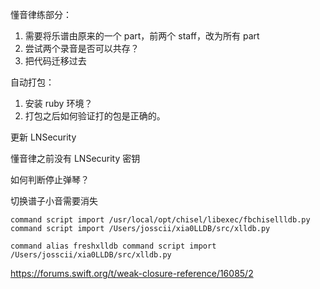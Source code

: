 懂音律练部分：
1. 需要将乐谱由原来的一个 part，前两个 staff，改为所有 part
2. 尝试两个录音是否可以共存？
3. 把代码迁移过去

自动打包：
1. 安装 ruby 环境？
2. 打包之后如何验证打的包是正确的。


更新 LNSecurity

懂音律之前没有 LNSecurity 密钥

如何判断停止弹琴？

切换谱子小音需要消失

```
command script import /usr/local/opt/chisel/libexec/fbchisellldb.py
command script import /Users/josscii/xia0LLDB/src/xlldb.py

command alias freshxlldb command script import /Users/josscii/xia0LLDB/src/xlldb.py
```

https://forums.swift.org/t/weak-closure-reference/16085/2